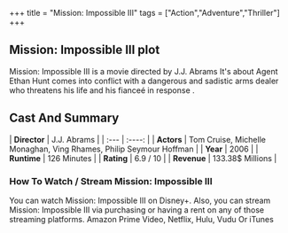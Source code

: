 +++
title = "Mission: Impossible III"
tags = ["Action","Adventure","Thriller"]
+++
## Mission: Impossible III plot
Mission: Impossible III is a movie directed by J.J. Abrams It's about Agent Ethan Hunt comes into conflict with a dangerous and sadistic arms dealer who threatens his life and his fianceé in response .
## Cast And Summary
| **Director**      | J.J. Abrams |
    | :---        |    :----:   |
    |  **Actors** | Tom Cruise, Michelle Monaghan, Ving Rhames, Philip Seymour Hoffman |
    | **Year**   | 2006    |
    |  **Runtime** | 126 Minutes |
    |  **Rating** | 6.9 / 10 | 
    |  **Revenue** | 133.38$ Millions |
### How To Watch / Stream Mission: Impossible III
You can watch Mission: Impossible III on Disney+.
Also, you can stream Mission: Impossible III via purchasing or having a rent on any of those streaming platforms.
Amazon Prime Video, Netflix, Hulu, Vudu Or iTunes